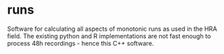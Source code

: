 # runs

Software for calculating all aspects of monotonic runs as used in the HRA field. The existing python and R implementations are not fast enough to process 48h recordings - hence this C++ software.

